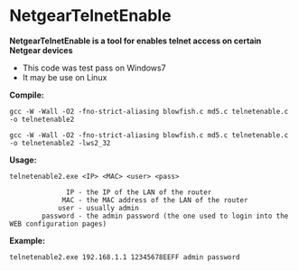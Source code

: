 # NetgearTelnetEnable

**NetgearTelnetEnable is a tool for enables telnet access on certain Netgear devices**

- This code was test pass on Windows7
- It may be use on Linux

**Compile:**

`gcc -W -Wall -O2 -fno-strict-aliasing blowfish.c md5.c telnetenable.c -o telnetenable2`

`gcc -W -Wall -O2 -fno-strict-aliasing blowfish.c md5.c telnetenable.c -o telnetenable2 -lws2_32`

**Usage:**

`telnetenable2.exe <IP> <MAC> <user> <pass>`

```
              IP - the IP of the LAN of the router
             MAC - the MAC address of the LAN of the router
            user - usually admin
        password - the admin password (the one used to login into the WEB configuration pages)
```

**Example:**

`telnetenable2.exe 192.168.1.1 12345678EEFF admin password`
